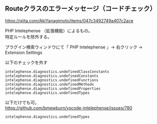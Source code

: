 ## Routeクラスのエラーメッセージ（コードチェック）
https://qiita.com/AkiYanagimoto/items/047c3492749a407c2ace  

PHP Intelephense （拡張機能）によるもの。  
特定ルールを除外する。  

プラグイン検索ウィンドウにて「 PHP Intelephense 」→ 右クリック → Extension Settings  

以下のチェックを外す  
```
intelephense.diagnostics.undefinedClassConstants
intelephense.diagnostics.undefinedConstants
intelephense.diagnostics.undefinedFunctions
intelephense.diagnostics.undefinedMethods
intelephense.diagnostics.undefinedProperties
intelephense.diagnostics.undefinedTypes
```

以下だけでも可。  
https://github.com/bmewburn/vscode-intelephense/issues/780  
```
intelephense.diagnostics.undefinedTypes
```




